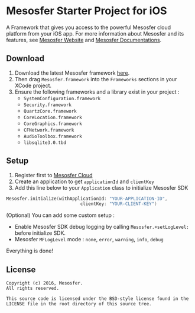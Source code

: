 # Mesosfer Starter Project for iOS #


A Framework that gives you access to the powerful Mesosfer cloud platform from your iOS app. 
For more information about Mesosfer and its features, see [Mesosfer Website][mesosfer.com] and [Mesosfer Documentations][docs].

## Download
1. Download the latest Mesosfer framework [here][framework].
2. Then drag `Mesosfer.framework` into the `Frameworks` sections in your XCode project.
3. Ensure the following frameworks and a library exist in your project :
    - `SystemConfiguration.framework`
    - `Security.framework`
    - `QuartzCore.framework`
    - `CoreLocation.framework`
    - `CoreGraphics.framework`
    - `CFNetwork.framework`
    - `AudioToolbox.framework`
    - `libsqlite3.0.tbd`

## Setup
1. Register first to [Mesosfer Cloud][cloud]
2. Create an application to get `applicationId` and `clientKey`
3. Add this line below to your `Application` class to initialize Mesosfer SDK

```swift
Mesosfer.initialize(withApplicationId: "YOUR-APPLICATION-ID", 
                            clientKey: "YOUR-CLIENT-KEY")
```

(Optional) You can add some custom setup :

* Enable Mesosfer SDK debug logging by calling `Mesosfer.+setLogLevel:` before initialize SDK.
* Mesosfer `MFLogLevel` mode : `none`, `error`, `warning`, `info`, `debug`

Everything is done!

## License
    Copyright (c) 2016, Mesosfer.
    All rights reserved.

    This source code is licensed under the BSD-style license found in the
    LICENSE file in the root directory of this source tree.

[mesosfer.com]:https://mesosfer.com
[docs]:https://docs.mesosfer.com/
[cloud]:https://cloud.mesosfer.com/
[framework]:https://github.com/mesosfer/Mesosfer-Android/releases/latest
